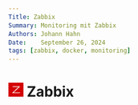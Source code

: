 ```yaml
---
Title: Zabbix
Summary: Monitoring mit Zabbix
Authors: Johann Hahn
Date:    September 26, 2024
tags: [zabbix, docker, monitoring]
---
```


# <img src="../../../assets/logos/zabbix.png" width="30" height="28" /> Zabbix
